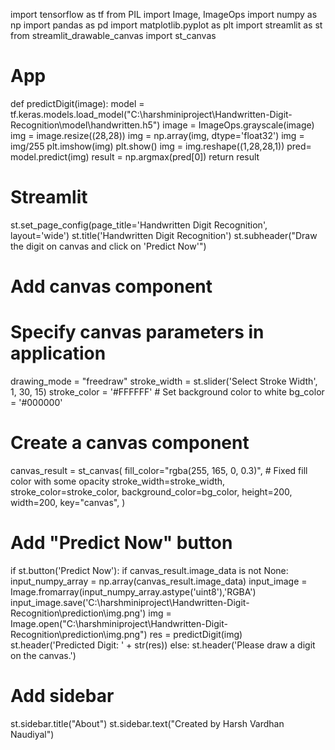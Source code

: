 import tensorflow as tf
from PIL import Image, ImageOps
import numpy as np
import pandas as pd
import matplotlib.pyplot as plt
import streamlit as st
from streamlit_drawable_canvas import st_canvas

# App
def predictDigit(image):
    model = tf.keras.models.load_model("C:\harshminiproject\Handwritten-Digit-Recognition\model\handwritten.h5")
    image = ImageOps.grayscale(image)
    img = image.resize((28,28))
    img = np.array(img, dtype='float32')
    img = img/255
    plt.imshow(img)
    plt.show()
    img = img.reshape((1,28,28,1))
    pred= model.predict(img)
    result = np.argmax(pred[0])
    return result

# Streamlit 
st.set_page_config(page_title='Handwritten Digit Recognition', layout='wide')
st.title('Handwritten Digit Recognition')
st.subheader("Draw the digit on canvas and click on 'Predict Now'")

# Add canvas component
# Specify canvas parameters in application
drawing_mode = "freedraw"
stroke_width = st.slider('Select Stroke Width', 1, 30, 15)
stroke_color = '#FFFFFF' # Set background color to white
bg_color = '#000000'

# Create a canvas component
canvas_result = st_canvas(
    fill_color="rgba(255, 165, 0, 0.3)",  # Fixed fill color with some opacity
    stroke_width=stroke_width,
    stroke_color=stroke_color,
    background_color=bg_color,
    height=200,
    width=200,
    key="canvas",
)

# Add "Predict Now" button
if st.button('Predict Now'):
    if canvas_result.image_data is not None:
        input_numpy_array = np.array(canvas_result.image_data)
        input_image = Image.fromarray(input_numpy_array.astype('uint8'),'RGBA')
        input_image.save('C:\harshminiproject\Handwritten-Digit-Recognition\prediction\img.png')
        img = Image.open("C:\harshminiproject\Handwritten-Digit-Recognition\prediction\img.png")
        res = predictDigit(img)
        st.header('Predicted Digit: ' + str(res))
    else:
        st.header('Please draw a digit on the canvas.')

# Add sidebar
st.sidebar.title("About")
st.sidebar.text("Created by Harsh Vardhan Naudiyal")

